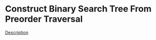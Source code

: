 Construct Binary Search Tree From Preorder Traversal
=====  
[Description](https://leetcode.com/problems/construct-binary-search-tree-from-preorder-traversal/)